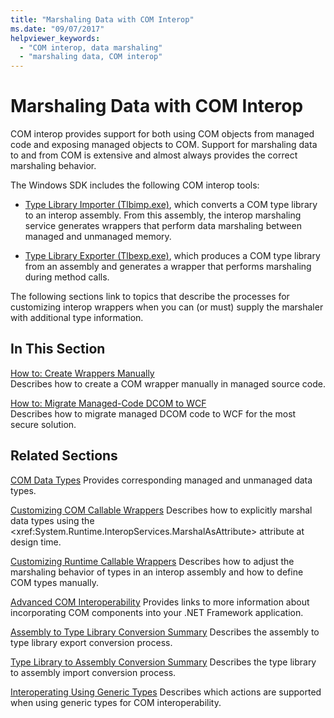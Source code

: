```yaml
---
title: "Marshaling Data with COM Interop"
ms.date: "09/07/2017"
helpviewer_keywords: 
  - "COM interop, data marshaling"
  - "marshaling data, COM interop"
---
```

# Marshaling Data with COM Interop
COM interop provides support for both using COM objects from managed code and exposing managed objects to COM. Support for marshaling data to and from COM is extensive and almost always provides the correct marshaling behavior.  
  
 The Windows SDK includes the following COM interop tools:  
  
- [Type Library Importer (Tlbimp.exe)](../tools/tlbimp-exe-type-library-importer.md), which converts a COM type library to an interop assembly. From this assembly, the interop marshaling service generates wrappers that perform data marshaling between managed and unmanaged memory.  
  
- [Type Library Exporter (Tlbexp.exe)](../tools/tlbexp-exe-type-library-exporter.md), which produces a COM type library from an assembly and generates a wrapper that performs marshaling during method calls.  
  
 The following sections link to topics that describe the processes for customizing interop wrappers when you can (or must) supply the marshaler with additional type information.  
  
## In This Section  
[How to: Create Wrappers Manually](how-to-create-wrappers-manually.md)   
Describes how to create a COM wrapper manually in managed source code. 
 
 [How to: Migrate Managed-Code DCOM to WCF](how-to-migrate-managed-code-dcom-to-wcf.md)  
 Describes how to migrate managed DCOM code to WCF for the most secure solution.  
  
## Related Sections  
 [COM Data Types](https://docs.microsoft.com/previous-versions/dotnet/netframework-4.0/sak564ww(v=vs.100))  
 Provides corresponding managed and unmanaged data types.  
  
 [Customizing COM Callable Wrappers](https://docs.microsoft.com/previous-versions/dotnet/netframework-4.0/3bwc828w(v=vs.100))  
 Describes how to explicitly marshal data types using the <xref:System.Runtime.InteropServices.MarshalAsAttribute> attribute at design time.  
  
 [Customizing Runtime Callable Wrappers](https://docs.microsoft.com/previous-versions/dotnet/netframework-4.0/e753eftz(v=vs.100))  
 Describes how to adjust the marshaling behavior of types in an interop assembly and how to define COM types manually.  
  
 [Advanced COM Interoperability](https://docs.microsoft.com/previous-versions/dotnet/netframework-4.0/bd9cdfyx(v=vs.100))  
 Provides links to more information about incorporating COM components into your .NET Framework application.  
  
 [Assembly to Type Library Conversion Summary](https://docs.microsoft.com/previous-versions/dotnet/netframework-4.0/xk1120c3(v=vs.100))  
 Describes the assembly to type library export conversion process.  
  
 [Type Library to Assembly Conversion Summary](https://docs.microsoft.com/previous-versions/dotnet/netframework-4.0/k83zzh38(v=vs.100))  
 Describes the type library to assembly import conversion process.  
  
 [Interoperating Using Generic Types](https://docs.microsoft.com/previous-versions/dotnet/netframework-4.0/ms229590(v=vs.100))  
 Describes which actions are supported when using generic types for COM interoperability.
